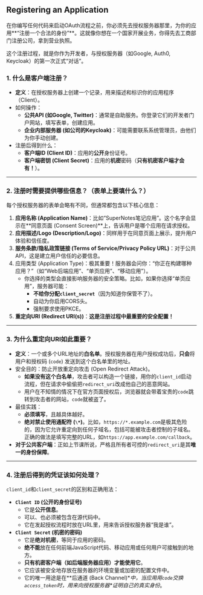 ## Registering an Application

在你编写任何代码来启动OAuth流程之前，你必须先去授权服务器那里，为你的应用**“注册一个合法的身份”**。这就像你想在一个国家开展业务，你得先去工商部门注册公司，拿到营业执照。

这个注册过程，就是你作为开发者，与授权服务器（如Google, Auth0, Keycloak）的第一次正式“对话”。

### 1. 什么是客户端注册？

- **定义**：在授权服务器上创建一个记录，用来描述和标识你的应用程序（Client）。
- 如何操作：
  - **公共API (如Google, Twitter)**：通常是自助服务。你登录它们的开发者门户网站，填写表单，创建应用。
  - **企业内部服务器 (如公司的Keycloak)**：可能需要联系系统管理员，由他们为你手动创建。
- 注册后得到什么：
  - **客户端ID (Client ID)**：应用的**公开**身份证号。
  - **客户端密钥 (Client Secret)**：应用的**机密**密码（**只有机密客户端才会有！**）。

------

### 2. 注册时需要提供哪些信息？（表单上要填什么？）

每个授权服务器的表单会略有不同，但通常都包含以下核心信息：

1. **应用名称 (Application Name)**：比如“SuperNotes笔记应用”。这个名字会显示在**同意页面 (Consent Screen)**上，告诉用户是哪个应用在请求授权。
2. **应用描述/Logo (Description/Logo)**：同样用于在同意页面上展示，提升用户体验和信任度。
3. **服务条款/隐私政策链接 (Terms of Service/Privacy Policy URL)**：对于公共API，这是建立用户信任的必要信息。
4. 应用类型 (Application Type)：极其重要！服务器会问你：“你正在构建哪种应用？”（如“Web后端应用”、“单页应用”、“移动应用”）。
   - 你选择的类型会直接影响服务器的安全策略。比如，如果你选择“单页应用”，服务器可能：
     - **不给你分配`client_secret`**（因为知道你保管不了）。
     - 自动为你启用CORS头。
     - 强制要求使用PKCE。
5. **重定向URI (Redirect URI(s))**：**这是注册过程中最重要的安全配置！**

------

### 3. 为什么重定向URI如此重要？

- **定义**：一个或多个URL地址的**白名单**。授权服务器在用户授权成功后，**只会**将用户和授权码 (`code`) 发送到这个白名单里的地址。
- 安全目的：防止开放重定向攻击 (Open Redirect Attack)。
  - **如果没有这个白名单**，攻击者可以构造一个链接，用你的`client_id`启动流程，但在请求中偷偷把`redirect_uri`改成他自己的恶意网站。
  - 用户在不知情的情况下在官方页面授权后，浏览器就会带着宝贵的`code`跳转到攻击者的网站，`code`就被盗了。
- 最佳实践：
  - **必须填写**，且越具体越好。
  - **绝对禁止使用通配符 (`\*`)**。比如，`https://*.example.com`是极其危险的，因为它允许重定向到任何子域名，包括可能被攻击者控制的子域名。正确的做法是填写完整的URL，如`https://app.example.com/callback`。
- **对于公共客户端**：正如上节课所说，严格且所有者可控的`redirect_uri`是其**唯一的身份保障**。

------

### 4. 注册后得到的凭证该如何处理？

`client_id`和`client_secret`的区别和正确用法：

- **`Client ID` (公开的身份证号)**
  - 它是**公开信息**。
  - 可以、也必须被包含在源代码中。
  - 它在发起授权流程时放在URL里，用来告诉授权服务器“我是谁”。
- **`Client Secret` (机密的密码)**
  - 它是**绝对机密**，等同于应用的密码。
  - **绝不能**放在任何前端JavaScript代码、移动应用或任何用户可接触到的地方。
  - **只有机密客户端（如后端服务器应用）才能使用它**。
  - 它应该被安全地存放在服务器的环境变量或加密的配置文件中。
  - 它的唯一用途是在**后通道 (Back Channel)\**中，当应用用`code`交换`access_token`时，用来向授权服务器\**证明自己的真实身份**。